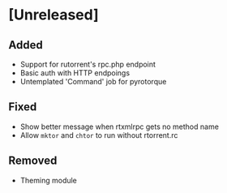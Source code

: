 # [Unreleased]
## Added
- Support for rutorrent's rpc.php endpoint
- Basic auth with HTTP endpoings
- Untemplated 'Command' job for pyrotorque
## Fixed
- Show better message when rtxmlrpc gets no method name
- Allow `mktor` and `chtor` to run without rtorrent.rc
## Removed
- Theming module
